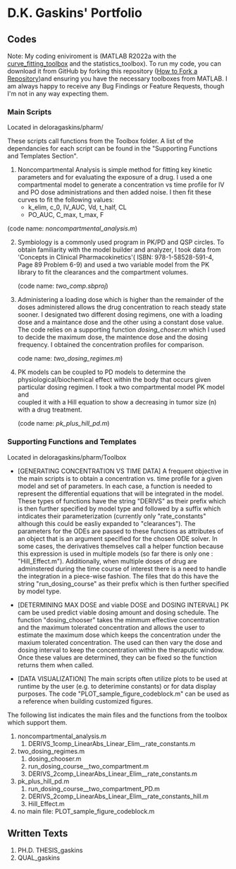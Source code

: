 # D.K. Gaskins' Portfolio

## Codes
Note: My coding eniviroment is (MATLAB R2022a with the [curve_fitting_toolbox](https://www.mathworks.com/products/curvefitting.html) and the statistics_toolbox). To run my code, you can download it from GitHub by forking this repository ([How to Fork a Repository](https://docs.github.com/en/get-started/quickstart/fork-a-repo))and ensuring you have the necessary toolboxes from MATLAB. I am always happy to receive any Bug Findings or Feature Requests, though I'm not in any way expecting them. 

### Main Scripts
Located in deloragaskins/pharm/

These scripts call functions from the Toolbox folder. A list of the dependancies for each script can be found in the "Supporting Functions and Templates Section". 

1. Noncompartmental Analysis is simple method for fitting key kinetic parameters  and for evaluating the exposure of a drug. I used a one compartmental model to  generate a concentration vs time profile for IV and PO dose administrations and then added noise. I then fit these curves to fit the following values: 
    * k_elim, c_0,  IV_AUC,  Vd, t_half, CL
    * PO_AUC, C_max, t_max, F

  (code name: _noncompartmental_analysis.m_)
 
2. Symbiology is a commonly used program in PK/PD and QSP circles. To obtain familiarity with the model builder and analyzer, I took data from 'Concepts in Clinical Pharmacokinetics'( ISBN: 978-1-58528-591-4, Page 89 Problem 6-9) and used a two variable model from the PK library to fit the clearances and the compartment volumes. 

   (code name: _two_comp.sbproj_)

3. Administering a loading dose which is higher than the remainder of the doses administered allows the drug concentration to reach steady state sooner. I designated two different dosing regimens, one with a loading dose and a maintance dose and the other using a constant dose value. The code relies on a supporting function _dosing_choser.m_  which I used to decide the maximum dose, the maintence dose and the dosing frequency. I obtained the concentration profiles for comparison. 

    code name: _two_dosing_regimes.m_)
    
4. PK models can be coupled to PD models to determine the
   physiological/biochemical effect within the body that occurs given 
   particular dosing regimen. I took a two compartmental model PK model and    
   coupled it with a Hill equation to show a decreasing in tumor size (n) with a    drug treatment. 
   
   (code name: _pk_plus_hill_pd.m_)

### Supporting Functions and Templates
Located in deloragaskins/pharm/Toolbox

* [GENERATING CONCENTRATION VS TIME DATA] A frequent objective in the main scripts is to obtain a concentration vs. time profile for a given model and set of parameters. In each case, a function is needed to represent the differential equations that will be integrated in the model. These types of functions have the string "DERIVS" as their prefix which is then further specified by model type and followed by a suffix which intdicates their parameterization (currently only "rate_constants" although this could be easliy expanded to "clearances"). The parameters for the ODEs are passed to these functions as attributes of an object that is an argument specified for the chosen ODE solver. In some cases, the derivatives themselves call a helper function because this expression is used in multiple models (so far there is only one : "Hill_Effect.m"). Additionally, when multiple doses of drug are adminstered during the time course of interest there is a need to handle the integration in a piece-wise fashion. The files that do this have the string "run_dosing_course" as their prefix which is then further specified by model type. 

* [DETERMINING MAX DOSE and viable DOSE and DOSING INTERVAL] PK cam be used predict viable dosing amount and dosing schedule. The function "dosing_chooser" takes the minmum effective concentration and the maximum tolerated concentration and allows the user to estimate the maximum dose which keeps the concentration under the maxium tolerated concentration. The used can then vary the dose and dosing interval to keep the concentration within the theraputic window. Once these values are determined, they can be fixed so the function returns them when called.    
  
* [DATA VISUALIZATION] The main scripts often utilize plots to be used at runtime by the user (e.g. to deterimine constants) or for data display purposes. The code "PLOT_sample_figure_codeblock.m" can be used as a reference when building customized figures. 

The following list indicates the main files and the functions from the toolbox which support them. 

1. noncompartmental_analysis.m 
   1. DERIVS_1comp_LinearAbs_Linear_Elim__rate_constants.m
2. two_dosing_regimes.m
   1. dosing_chooser.m
   2. run_dosing_course__two_compartment.m
   3. DERIVS_2comp_LinearAbs_Linear_Elim__rate_constants.m 
3. pk_plus_hill_pd.m
   1. run_dosing_course__two_compartment_PD.m
   2. DERIVS_2comp_LinearAbs_Linear_Elim__rate_constants_hill.m
   3. Hill_Effect.m
4. no main file: PLOT_sample_figure_codeblock.m

## Written Texts
1. PH.D. THESIS_gaskins
2. QUAL_gaskins
